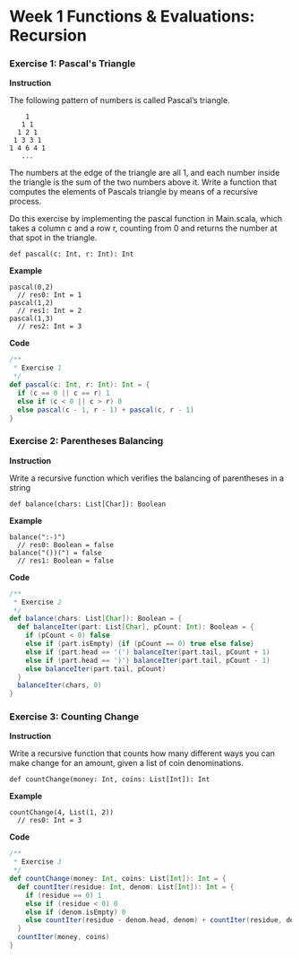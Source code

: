 Week 1 Functions & Evaluations: Recursion
=========================================

### Exercise 1: Pascal's Triangle

**Instruction**

The following pattern of numbers is called Pascal’s triangle.

```
    1
   1 1
  1 2 1
 1 3 3 1
1 4 6 4 1
   ...
```

The numbers at the edge of the triangle are all 1, and each number inside the triangle is the sum of the two numbers above it. Write a function that computes the elements of Pascals triangle by means of a recursive process.

Do this exercise by implementing the pascal function in Main.scala, which takes a column c and a row r, counting from 0 and returns the number at that spot in the triangle. 

	def pascal(c: Int, r: Int): Int

**Example**

	pascal(0,2)
	  // res0: Int = 1
	pascal(1,2)
	  // res1: Int = 2
	pascal(1,3)
	  // res2: Int = 3

**Code**

```scala
/**
 * Exercise 1
 */
def pascal(c: Int, r: Int): Int = {
  if (c == 0 || c == r) 1
  else if (c < 0 || c > r) 0
  else pascal(c - 1, r - 1) + pascal(c, r - 1)
}
```

### Exercise 2: Parentheses Balancing

**Instruction**

Write a recursive function which verifies the balancing of parentheses in a string

	def balance(chars: List[Char]): Boolean

**Example**

	balance(":-)")
	  // res0: Boolean = false
	balance("())(") = false
	  // res1: Boolean = false

**Code**
	
```scala
/**
 * Exercise 2
 */
def balance(chars: List[Char]): Boolean = {
  def balanceIter(part: List[Char], pCount: Int): Boolean = {
    if (pCount < 0) false
    else if (part.isEmpty) {if (pCount == 0) true else false}
    else if (part.head == '(') balanceIter(part.tail, pCount + 1)
    else if (part.head == ')') balanceIter(part.tail, pCount - 1)
    else balanceIter(part.tail, pCount)
  }
  balanceIter(chars, 0)
}
```

### Exercise 3: Counting Change

**Instruction**

Write a recursive function that counts how many different ways you can make change for an amount, given a list of coin denominations.

	def countChange(money: Int, coins: List[Int]): Int
	
**Example**

	countChange(4, List(1, 2))
	  // res0: Int = 3

**Code**

```scala
/**
 * Exercise 3
 */
def countChange(money: Int, coins: List[Int]): Int = {
  def countIter(residue: Int, denom: List[Int]): Int = {
    if (residue == 0) 1
    else if (residue < 0) 0
    else if (denom.isEmpty) 0
    else countIter(residue - denom.head, denom) + countIter(residue, denom.tail)
  }
  countIter(money, coins)
}
```
